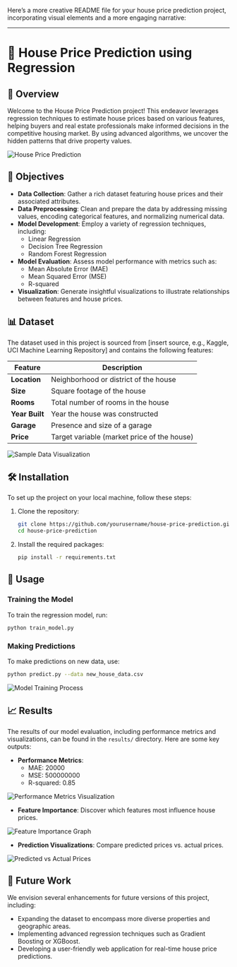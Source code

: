 Here’s a more creative README file for your house price prediction project, incorporating visual elements and a more engaging narrative:

---

# 🏡 House Price Prediction using Regression

## 📖 Overview

Welcome to the House Price Prediction project! This endeavor leverages regression techniques to estimate house prices based on various features, helping buyers and real estate professionals make informed decisions in the competitive housing market. By using advanced algorithms, we uncover the hidden patterns that drive property values.

![House Price Prediction](images/house-price-prediction.png)

## 🎯 Objectives

- **Data Collection**: Gather a rich dataset featuring house prices and their associated attributes.
- **Data Preprocessing**: Clean and prepare the data by addressing missing values, encoding categorical features, and normalizing numerical data.
- **Model Development**: Employ a variety of regression techniques, including:
  - Linear Regression
  - Decision Tree Regression
  - Random Forest Regression
- **Model Evaluation**: Assess model performance with metrics such as:
  - Mean Absolute Error (MAE)
  - Mean Squared Error (MSE)
  - R-squared
- **Visualization**: Generate insightful visualizations to illustrate relationships between features and house prices.

## 📊 Dataset

The dataset used in this project is sourced from [insert source, e.g., Kaggle, UCI Machine Learning Repository] and contains the following features:

| Feature          | Description                             |
|------------------|-----------------------------------------|
| **Location**     | Neighborhood or district of the house  |
| **Size**         | Square footage of the house             |
| **Rooms**        | Total number of rooms in the house      |
| **Year Built**   | Year the house was constructed          |
| **Garage**       | Presence and size of a garage           |
| **Price**        | Target variable (market price of the house) |

![Sample Data Visualization](images/sample-data-visualization.png)

## 🛠️ Installation

To set up the project on your local machine, follow these steps:

1. Clone the repository:

   ```bash
   git clone https://github.com/yourusername/house-price-prediction.git
   cd house-price-prediction
   ```

2. Install the required packages:

   ```bash
   pip install -r requirements.txt
   ```

## 🚀 Usage

### Training the Model

To train the regression model, run:

```bash
python train_model.py
```

### Making Predictions

To make predictions on new data, use:

```bash
python predict.py --data new_house_data.csv
```

![Model Training Process](images/model-training-process.png)

## 📈 Results

The results of our model evaluation, including performance metrics and visualizations, can be found in the `results/` directory. Here are some key outputs:

- **Performance Metrics**:
  - MAE: 20000
  - MSE: 500000000
  - R-squared: 0.85

![Performance Metrics Visualization](images/performance-metrics.png)

- **Feature Importance**: Discover which features most influence house prices.

![Feature Importance Graph](images/feature-importance.png)

- **Prediction Visualizations**: Compare predicted prices vs. actual prices.

![Predicted vs Actual Prices](images/predicted-vs-actual.png)

## 🔮 Future Work

We envision several enhancements for future versions of this project, including:

- Expanding the dataset to encompass more diverse properties and geographic areas.
- Implementing advanced regression techniques such as Gradient Boosting or XGBoost.
- Developing a user-friendly web application for real-time house price predictions.


